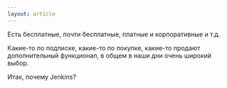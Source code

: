 ```yaml
---
layout: article
---
```



Есть бесплатные, почти бесплатные, платные и корпоративные и т.д.

Какие-то по подписке, какие-то по покупке, какие-то продают дополнительный функционал, в общем в наши дни очень широкий выбор.

Итак, почему Jenkins?
